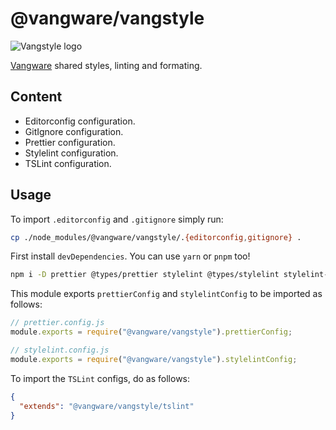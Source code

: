 # @vangware/vangstyle

![Vangstyle logo](https://i.imgur.com/Y0FMZDv.png)

[Vangware](https://vangware.com) shared styles, linting and formating.

## Content

- Editorconfig configuration.
- GitIgnore configuration.
- Prettier configuration.
- Stylelint configuration.
- TSLint configuration.

## Usage

To import `.editorconfig` and `.gitignore` simply run:

```sh
cp ./node_modules/@vangware/vangstyle/.{editorconfig,gitignore} .
```

First install `devDependencies`. You can use `yarn` or `pnpm` too!

```bash
npm i -D prettier @types/prettier stylelint @types/stylelint stylelint-config-standard stylelint-order tslib tslint tslint-config-prettier
```

This module exports `prettierConfig` and `stylelintConfig` to be imported as follows:

```js
// prettier.config.js
module.exports = require("@vangware/vangstyle").prettierConfig;

// stylelint.config.js
module.exports = require("@vangware/vangstyle").stylelintConfig;
```

To import the `TSLint` configs, do as follows:

```json
{
  "extends": "@vangware/vangstyle/tslint"
}
```
